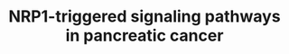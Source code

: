 ---
annotations:
- id: DOID:4074
  parent: disease of cellular proliferation
  type: Disease Ontology
  value: pancreatic adenocarcinoma
- id: PW:0000003
  parent: signaling pathway
  type: Pathway Ontology
  value: signaling pathway
authors:
- Nadiapan1
- Mkutmon
- Eweitz
communities:
- CPTAC
- PancCanNet
description: This pathway model provides a holistic overview of the various signalling
  pathways which promote pancreatic cancer with the direct involvment of neuropilin
  1, commonly known as NRP1. The multifaceted role of NRP1 in pancreatic ductal adenocarcinoma
  (PDAC) constitutes it as a promising therapeutic target for the fatal disease. The
  curation of the model was conducted by using the review done by Matkar et al. as
  a starting point and combining information gathered by several other studies investigating
  this particular phenomenon.
last-edited: 2021-12-12
ndex: 978f6981-5c75-11ec-b3be-0ac135e8bacf
organisms:
- Homo sapiens
redirect_from:
- /index.php/Pathway:WP5144
- /instance/WP5144
- /instance/WP5144_r120537
revision: r120537
schema-jsonld:
- '@context': https://schema.org/
  '@id': https://wikipathways.github.io/pathways/WP5144.html
  '@type': Dataset
  creator:
    '@type': Organization
    name: WikiPathways
  description: This pathway model provides a holistic overview of the various signalling
    pathways which promote pancreatic cancer with the direct involvment of neuropilin
    1, commonly known as NRP1. The multifaceted role of NRP1 in pancreatic ductal
    adenocarcinoma (PDAC) constitutes it as a promising therapeutic target for the
    fatal disease. The curation of the model was conducted by using the review done
    by Matkar et al. as a starting point and combining information gathered by several
    other studies investigating this particular phenomenon.
  keywords:
  - AKT1
  - AKT2
  - AKT3
  - CD31
  - CDH1
  - CDH2
  - CDH5
  - CDK2
  - COL1A1
  - COL1A2
  - CTGF
  - EGF
  - EGFR
  - ERK1
  - ERK2
  - FAK
  - GSK3
  - HGF
  - MEK1
  - MEK2
  - MET
  - MMP2
  - MMP9
  - NFKB1
  - NFKB2
  - NRP1
  - PI3K
  - PLXNA1
  - PLXNA2
  - PLXNA4
  - RAC1
  - REL
  - RELA
  - RELB
  - SEMA3A
  - SMAD2
  - SMAD3
  - SMAD4
  - SNAI1
  - SNAI2
  - SRC
  - TGFB1
  - TGFB2
  - TGFB3
  - TGFBR1
  - TGFBR2
  - TGFBR3
  - VEGFA
  - VEGFR1
  - VEGFR2
  - ZIP4
  - Zinc
  - cyclin E1
  - cyclin E2
  - p130Cas
  - p27
  license: CC0
  name: 'NRP1-triggered signaling pathways in pancreatic cancer '
seo: CreativeWork
title: 'NRP1-triggered signaling pathways in pancreatic cancer '
wpid: WP5144
---